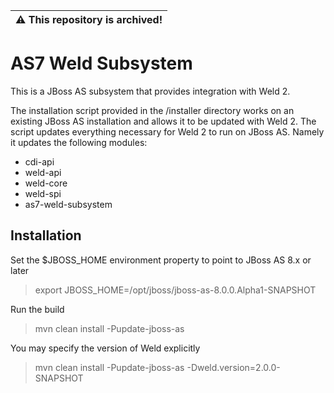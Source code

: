 | :warning: This repository is archived! |
| --- |

AS7 Weld Subsystem
==================

This is a JBoss AS subsystem that provides integration with Weld 2.

The installation script provided in the /installer directory works on an existing JBoss AS installation
and allows it to be updated with Weld 2. The script updates everything necessary for Weld 2 to run on JBoss AS.
Namely it updates the following modules: 
* cdi-api
* weld-api
* weld-core
* weld-spi
* as7-weld-subsystem

Installation
------------

Set the $JBOSS_HOME environment property to point to JBoss AS 8.x or later

> export JBOSS_HOME=/opt/jboss/jboss-as-8.0.0.Alpha1-SNAPSHOT

Run the build

> mvn clean install -Pupdate-jboss-as

You may specify the version of Weld explicitly

> mvn clean install -Pupdate-jboss-as -Dweld.version=2.0.0-SNAPSHOT
